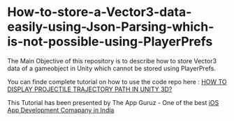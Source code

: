 How-to-store-a-Vector3-data-easily-using-Json-Parsing-which-is-not-possible-using-PlayerPrefs
=============================================================================================

The Main Objective of this repository is to describe how to store Vector3 data of a gameobject in Unity which cannot be stored using PlayerPrefs.


You can finde complete tutorial on how to use the code repo here : <a href="http://www.theappguruz.com/tutorial/display-projectile-trajectory-path-in-unity/">HOW TO DISPLAY PROJECTILE TRAJECTORY PATH IN UNITY 3D?</a>

This Tutorial has been presented by The App Guruz - One of the best <a href="http://www.theappguruz.com/iphone-app-development/">iOS App Development Comapany in India</a>
